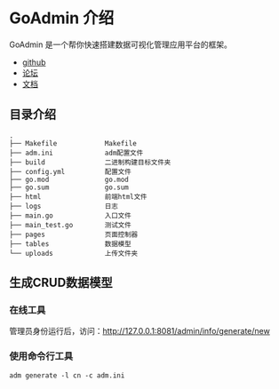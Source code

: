 
# GoAdmin 介绍

GoAdmin 是一个帮你快速搭建数据可视化管理应用平台的框架。 

- [github](https://github.com/GoAdminGroup/go-admin)
- [论坛](http://discuss.go-admin.com)
- [文档](https://book.go-admin.cn)

## 目录介绍

```
.
├── Makefile            Makefile
├── adm.ini             adm配置文件
├── build               二进制构建目标文件夹
├── config.yml          配置文件
├── go.mod              go.mod
├── go.sum              go.sum
├── html                前端html文件
├── logs                日志
├── main.go             入口文件
├── main_test.go        测试文件
├── pages               页面控制器
├── tables              数据模型
└── uploads             上传文件夹
```

## 生成CRUD数据模型

### 在线工具

管理员身份运行后，访问：http://127.0.0.1:8081/admin/info/generate/new

### 使用命令行工具

```
adm generate -l cn -c adm.ini
```

